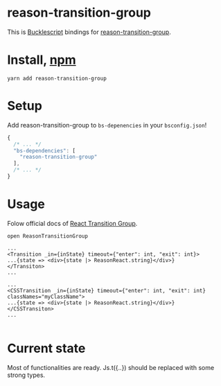 # reason-transition-group

This is [Bucklescript](https://bucklescript.github.io/) bindings for [reason-transition-group](https://github.com/reactjs/react-transition-group).

# Install, [npm](https://www.npmjs.com/package/@ahrefs/bs-recharts)

```
yarn add reason-transition-group
```

# Setup

Add reason-transition-group to `bs-depenencies` in your `bsconfig.json`!

```js
{
  /* ... */
  "bs-dependencies": [
    "reason-transition-group"
  ],
  /* ... */
}
```

# Usage

Folow official docs of [React Transition Group](https://reactcommunity.org/react-transition-group/).

```
open ReasonTransitionGroup

...
<Transition _in={inState} timeout={"enter": int, "exit": int}>
...{state => <div>{state |> ReasonReact.string}</div>}
</Transiton>
...

...
<CSSTransition _in={inState} timeout={"enter": int, "exit": int} classNames="myClassName">
...{state => <div>{state |> ReasonReact.string}</div>}
</CSSTransiton>
...


```

# Current state

Most of functionalities are ready.
Js.t({..}) should be replaced with some strong types.
